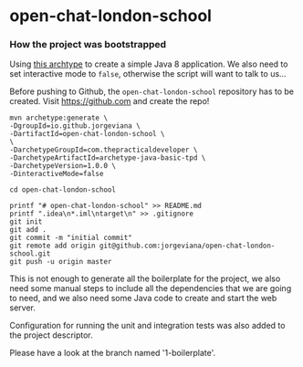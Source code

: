 # open-chat-london-school
### How the project was bootstrapped

Using [this archtype](https://thepracticaldeveloper.com/archetypes) to create a simple Java 8 application. We also need to set interactive mode to ```false```, otherwise the script will want to talk to us...

Before pushing to Github, the ```open-chat-london-school``` repository has to be created. Visit https://github.com and create the repo!

```
mvn archetype:generate \
-DgroupId=io.github.jorgeviana \
-DartifactId=open-chat-london-school \
\
-DarchetypeGroupId=com.thepracticaldeveloper \
-DarchetypeArtifactId=archetype-java-basic-tpd \
-DarchetypeVersion=1.0.0 \
-DinteractiveMode=false

cd open-chat-london-school

printf "# open-chat-london-school" >> README.md
printf ".idea\n*.iml\ntarget\n" >> .gitignore
git init
git add .
git commit -m "initial commit"
git remote add origin git@github.com:jorgeviana/open-chat-london-school.git
git push -u origin master
```

This is not enough to generate all the boilerplate for the project, we also need some manual steps to include all the dependencies that we are going to need, and we also need some Java code to create and start the web server.

Configuration for running the unit and integration tests was also added to the project descriptor.

Please have a look at the branch named '1-boilerplate'.